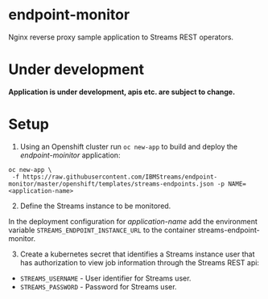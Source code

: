 # endpoint-monitor
Nginx reverse proxy sample application to Streams REST operators.

# Under development

**Application is under development, apis etc. are subject to change.**

# Setup

1. Using an Openshift cluster run `oc new-app` to build and deploy the *endpoint-moinitor* application:

```
oc new-app \
 -f https://raw.githubusercontent.com/IBMStreams/endpoint-monitor/master/openshift/templates/streams-endpoints.json -p NAME=<application-name>
```

2. Define the Streams instance to be monitored.

In the deployment configuration for *application-name* add the environment variable ``STREAMS_ENDPOINT_INSTANCE_URL`` to the container streams-endpoint-monitor.


3. Create a kubernetes secret that identifies a Streams instance user that has authorization to view job information through the Streams REST api:

 * `STREAMS_USERNAME` - User identifier for Streams user.
 * `STREAMS_PASSWORD` - Password for Streams user.




